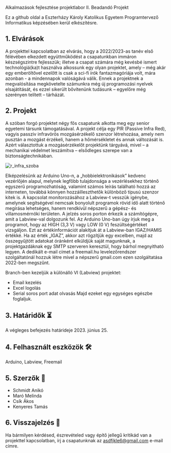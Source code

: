 Alkalmazások fejlesztése projektlabor II. Beadandó Projekt

Ez a github oldal a Eszterházy Károly Katolikus Egyetem Programtervező Informatikus képzésében kerül elkészítésre. 

## 1. Elvárások
A projekttel kapcsolatban az elvárás, hogy a 2022/2023-as tanév első félévében elkezdett együttműködést a csapatunkban immáron készségszintre fejlesszük; illetve a csapat számára még kevésbé ismert technológiá(ka)t használva alkossunk egy olyan projektet, amely – még akár egy emberöltővel ezelőtt is csak a sci-fi írók fantazmagóriája volt, mára azonban - a mindennapok valóságává válik.
Ennek a projektnek a megvalósítása megkövetelte számunkra még új programozási nyelvek elsajátítását, és ezzel sikerült bővítenünk tudásunk – egyelőre még szerényen telített – tárházát. 

## 2. Projekt
A szóban forgó projektet négy fős csapatunk alkotta meg egy senior egyetemi társunk támogatásával. 
A projekt célja egy PIR (Passive Infra Red), vagyis passziv infravörös mozgásérzékelő szenzor létrehozása, amely nem pusztán a mozgást érzékeli, hanem a hőmérsékletet és annak változását is. Azért választottuk a mozgásérzékelőt projektünk tárgyává, mivel – a mechanikai védelmet leszámítva – elsődleges szerepe van a biztonságtechnikában.

![r_infra_szoba](https://github.com/Akos1992/ArduinoLabview/assets/33879457/e0af9a1b-717b-432d-a2fd-3dbc8b93ebc9)

Elképzelésünk az Arduino Uno-n, a „hobbielektronikások” kedvenc vezérlőjén alapul, melynek legfőbb tulajdonsága a vezérlésekhez történő egyszerű programozhatóság, valamint számos leírás található hozzá az interneten, továbbá könnyen hozzáilleszthetők különböző típusú szenzor kitek is.
A kapcsolat monitorozásához a Labview-t vesszük igénybe, amelynek segítségével nemcsak bonyolult programok rövid idő alatt történő megírása lehetséges, hanem rendkívül népszerű a gépész- és villamosmérnöki területen.
A jelzés soros porton érkezik a számítógépre, amit a Labview-val dolgozunk fel. Az Arduino Uno-ban úgy írjuk meg a programot, hogy az HIGH (3,3 V) vagy LOW (0 V) feszültségértéket vizsgáljon. Ezt az értékinformációt alakítjuk át a Labview-ban IGAZ/HAMIS értékké. Ha az érték „IGAZ”, akkor azt rögzítjük egy excelben, majd az összegyűjtött adatokat óránként elküldjük saját magunknak, a projektgazdáknak egy SMTP szerveren keresztül, hogy bárhol megnyitható legyen.
A dedikált e-mail címet a freemail.hu levelezőrendszer szolgáltatónál hozzuk létre mivel a népszerű gmail.com ezen szolgáltatása 2022-ben megszűnt.

Branch-ben kezeljük a különálló VI (Labview) projektet:
* Email kezelés
* Excel logolás
* Serial soros port adat olvasás
Majd ezeket egy egységes egészbe foglaljuk.

## 3. Határidők ⏳
A végleges befejezés határideje 2023. június 25. 

## 4. Felhasznált eszközök 🛠
Arduino, Labview, Freemail

## 5. Szerzők 📗
- Schmidt Anikó
- Maró Melinda
- Csík Ákos
- Kenyeres Tamás

## 6. Visszajelzés 📧
Ha bármilyen kérdésed, észrevételed vagy építő jellegű kritikád van a projekttel kapcsolatban, írj a csapatunknak az asdfjkle6@gmail.com e-mail címre.


